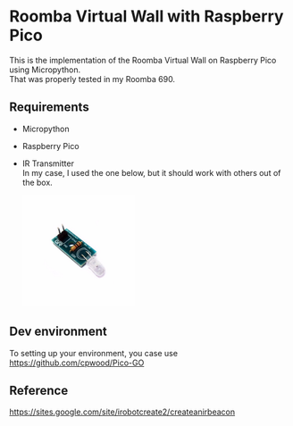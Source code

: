# Roomba Virtual Wall with Raspberry Pico
This is the implementation of the Roomba Virtual Wall on Raspberry Pico using Micropython.   
That was properly tested in my Roomba 690.

## Requirements
- Micropython
- Raspberry Pico
- IR Transmitter   
  In my case, I used the one below, but it should work with others out of the box.

  <img src="images/ir.jpg" width="200" height="200">

## Dev environment
To setting up your environment, you case use https://github.com/cpwood/Pico-GO

## Reference
https://sites.google.com/site/irobotcreate2/createanirbeacon